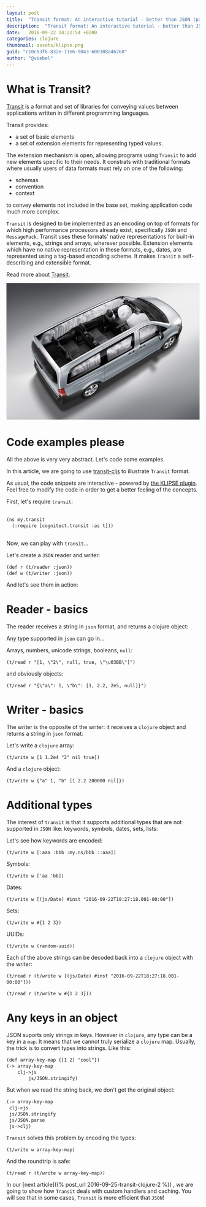 ```yaml
---
layout: post
title:  "Transit format: An interactive tutorial - better than JSON (part 1)"
description:  "Transit format: An interactive tutorial - better than JSON (part 1)"
date:   2016-09-22 14:22:54 +0200
categories: clojure
thumbnail: assets/klipse.png
guid: "c10c83f6-832e-11e6-9843-600308a46268"
author: "@viebel"
---
```


# What is Transit?
[Transit](https://github.com/cognitect/transit-format) is a format and set of libraries for conveying values between applications written in different programming languages.


Transit provides:

- a set of basic elements
- a set of extension elements for representing typed values.

The extension mechanism is open, allowing programs using `Transit` to add new elements specific to their needs. It constrats with traditional formats where usually users of data formats must rely on one of the following:

- schemas
- convention
- context

to convey elements not included in the base set, making application code much more complex.

`Transit` is designed to be implemented as an encoding on top of formats for which high performance processors already exist, specifically `JSON` and `MessagePack`. Transit uses these formats' native representations for built-in elements, e.g., strings and arrays, wherever possible. Extension elements which have no native representation in these formats, e.g., dates, are represented using a tag-based encoding scheme. It makes `Transit` a self-describing and extensible format.


Read more about [Transit](https://github.com/cognitect/transit-format).

![Sandbox](/assets/transit.jpg)

# Code examples please

All the above is very very abstract. Let's code some examples.

In this article, we are going to use [transit-cljs](https://github.com/cognitect/transit-cljs/) to illustrate `Transit` format.


As usual, the code snippets are interactive - powered by [the KLIPSE plugin](https://github.com/viebel/klipse). Feel free to modify the code in order to get a better feeling of the concepts.

First, let's require `transit`:

<pre>
<code class="language-klipse" data-external-libs="https://raw.githubusercontent.com/cognitect/transit-js/master/src/,https://raw.githubusercontent.com/cognitect/transit-cljs/master/src/">
(ns my.transit
  (:require [cognitect.transit :as t]))
</code>
</pre>

Now, we can play with `transit`...

Let's create a `JSON` reader and writer:

~~~klipse
(def r (t/reader :json))
(def w (t/writer :json))
~~~


And let's see them in action:

# Reader - basics

The reader receives a string in `json` format, and returns a clojure object:


Any type supported in `json` can go in...

Arrays, numbers, unicode strings, booleans, `null`:

~~~klipse
(t/read r "[1, \"2\", null, true, \"\u03BB\"]")
~~~

and obviously objects:


~~~klipse
(t/read r "{\"a\": 1, \"b\": [1, 2.2, 2e5, null]}")
~~~


# Writer - basics

The writer is the opposite of the writer: it receives a `clojure` object and returns a string in `json` format:

Let's write a `clojure` array:

~~~klipse
(t/write w [1 1.2e4 "2" nil true])
~~~

And a `clojure` object:

~~~klipse
(t/write w {"a" 1, "b" [1 2.2 200000 nil]})
~~~


# Additional types

The interest of `transit` is that it supports additional types that are not supported in `JSON` like: keywords, symbols, dates, sets, lists:

Let's see how keywords are encoded:

~~~klipse
(t/write w [:aaa :bbb :my.ns/bbb ::aaa])
~~~

Symbols:

~~~klipse
(t/write w ['aa 'bb])
~~~

Dates:

~~~klipse
(t/write w [(js/Date) #inst "2016-09-22T18:27:18.001-00:00"])
~~~

Sets:

~~~klipse
(t/write w #{1 2 3})
~~~

UUIDs: 

~~~klipse
(t/write w (random-uuid))
~~~


Each of the above strings can be decoded back into a `clojure` object with the writer:

~~~klipse
(t/read r (t/write w [(js/Date) #inst "2016-09-22T18:27:18.001-00:00"]))
~~~

~~~klipse
(t/read r (t/write w #{1 2 3}))
~~~

# Any keys in an object

JSON suports only strings in keys. However in `clojure`, any type can be a key in a `map`. It means that we cannot truly serialize a `clojure` map. Usually, the trick is to convert types into strings. Like this:

~~~klipse
(def array-key-map {[1 2] "cool"})
(-> array-key-map
    clj->js
        js/JSON.stringify)
~~~

But when we read the string back, we don't get the original object:

~~~klipse
(-> array-key-map
 clj->js
 js/JSON.stringify
 js/JSON.parse
 js->clj)
~~~

`Transit` solves this problem by encoding the types:

~~~klipse
(t/write w array-key-map)
~~~

And the roundtrip is safe:

~~~klipse
(t/read r (t/write w array-key-map))
~~~



In our [next article]({% post_url 2016-09-25-transit-clojure-2 %}) , we are going to show how `Transit` deals with custom handlers and caching. You will see that in some cases, `Transit` is more efficient that `JSON`!

